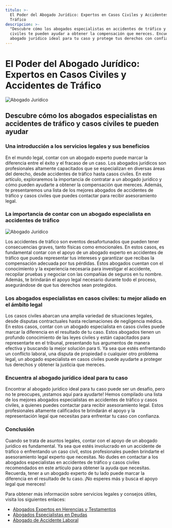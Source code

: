 ```yaml
---
titulo: >-
  El Poder del Abogado Jurídico: Expertos en Casos Civiles y Accidentes de
  Tráfico
descripcion: >-
  "Descubre cómo los abogados especialistas en accidentes de tráfico y casos
  civiles te pueden ayudar a obtener la compensación que mereces. Encuentra al
  abogado jurídico ideal para tu caso y protege tus derechos con confianza."
---
```


# El Poder del Abogado Jurídico: Expertos en Casos Civiles y Accidentes de Tráfico

![Abogado Jurídico](./img/abogado-juridico-1.webp)

## Descubre cómo los abogados especialistas en accidentes de tráfico y casos civiles te pueden ayudar

### Una introducción a los servicios legales y sus beneficios

En el mundo legal, contar con un abogado experto puede marcar la diferencia entre el éxito y el fracaso de un caso. Los abogados jurídicos son profesionales altamente capacitados que se especializan en diversas áreas del derecho, desde accidentes de tráfico hasta casos civiles. En este artículo, exploraremos la importancia de contratar a un abogado jurídico y cómo pueden ayudarte a obtener la compensación que mereces. Además, te presentaremos una lista de los mejores abogados de accidentes de tráfico y casos civiles que puedes contactar para recibir asesoramiento legal.

### La importancia de contar con un abogado especialista en accidentes de tráfico

![Abogado Jurídico](./img/abogado-juridico-2.webp)

Los accidentes de tráfico son eventos desafortunados que pueden tener consecuencias graves, tanto físicas como emocionales. En estos casos, es fundamental contar con el apoyo de un abogado experto en accidentes de tráfico que pueda representar tus intereses y garantizar que recibas la compensación adecuada por tus pérdidas. Estos abogados cuentan con el conocimiento y la experiencia necesaria para investigar el accidente, recopilar pruebas y negociar con las compañías de seguros en tu nombre. Además, te brindarán el apoyo legal necesario durante todo el proceso, asegurándose de que tus derechos sean protegidos.

### Los abogados especialistas en casos civiles: tu mejor aliado en el ámbito legal

Los casos civiles abarcan una amplia variedad de situaciones legales, desde disputas contractuales hasta reclamaciones de negligencia médica. En estos casos, contar con un abogado especialista en casos civiles puede marcar la diferencia en el resultado de tu caso. Estos abogados tienen un profundo conocimiento de las leyes civiles y están capacitados para representarte en el tribunal, presentando tus argumentos de manera efectiva y buscando la mejor solución para ti. Ya sea que estés enfrentando un conflicto laboral, una disputa de propiedad o cualquier otro problema legal, un abogado especialista en casos civiles puede ayudarte a proteger tus derechos y obtener la justicia que mereces.

### Encuentra al abogado jurídico ideal para tu caso


Encontrar al abogado jurídico ideal para tu caso puede ser un desafío, pero no te preocupes, ¡estamos aquí para ayudarte! Hemos compilado una lista de los mejores abogados especialistas en accidentes de tráfico y casos civiles, a quienes puedes contactar para recibir asesoramiento legal. Estos profesionales altamente calificados te brindarán el apoyo y la representación legal que necesitas para enfrentar tu caso con confianza.




### Conclusión




Cuando se trata de asuntos legales, contar con el apoyo de un abogado jurídico es fundamental. Ya sea que estés involucrado en un accidente de tráfico o enfrentando un caso civil, estos profesionales pueden brindarte el asesoramiento legal experto que necesitas. No dudes en contactar a los abogados especialistas en accidentes de tráfico y casos civiles recomendados en este artículo para obtener la ayuda que necesitas. Recuerda, tener a un abogado experto de tu lado puede marcar la diferencia en el resultado de tu caso. ¡No esperes más y busca el apoyo legal que mereces!




Para obtener más información sobre servicios legales y consejos útiles, visita los siguientes enlaces:




- [Abogados Expertos en Herencias y Testamentos](abogados-especialistas-en-herencias-y-testamentos)
- [Abogados Especialistas en Deudas](abogados-especialistas-en-deudas)
- [Abogado de Accidente Laboral](abogado-accidente-laboral)



